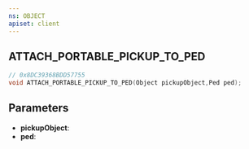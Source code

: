```yaml
---
ns: OBJECT
apiset: client
---
```

## ATTACH_PORTABLE_PICKUP_TO_PED

```c
// 0x8DC39368BDD57755
void ATTACH_PORTABLE_PICKUP_TO_PED(Object pickupObject,Ped ped);
```


## Parameters
* **pickupObject**:
* **ped**: